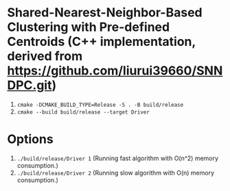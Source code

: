 # Shared-Nearest-Neighbor-Based Clustering with Pre-defined Centroids (C++ implementation, derived from https://github.com/liurui39660/SNNDPC.git)

1. `cmake -DCMAKE_BUILD_TYPE=Release -S . -B build/release`
1. `cmake --build build/release --target Driver`

# Options
1. `./build/release/Driver 1` (Running fast algorithm with O(n^2) memory consumption.)
2. `./build/release/Driver 2` (Running slow algorithm with O(n) memory consumption.)


